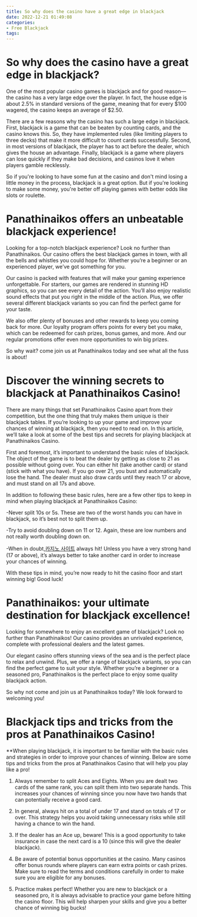 ```yaml
---
title: So why does the casino have a great edge in blackjack
date: 2022-12-21 01:49:08
categories:
- Free Blackjack
tags:
---
```



#  So why does the casino have a great edge in blackjack?

One of the most popular casino games is blackjack and for good reason—the casino has a very large edge over the player. In fact, the house edge is about 2.5% in standard versions of the game, meaning that for every $100 wagered, the casino keeps an average of $2.50.

There are a few reasons why the casino has such a large edge in blackjack. First, blackjack is a game that can be beaten by counting cards, and the casino knows this. So, they have implemented rules (like limiting players to three decks) that make it more difficult to count cards successfully. Second, in most versions of blackjack, the player has to act before the dealer, which gives the house an advantage. Finally, blackjack is a game where players can lose quickly if they make bad decisions, and casinos love it when players gamble recklessly.

So if you're looking to have some fun at the casino and don't mind losing a little money in the process, blackjack is a great option. But if you're looking to make some money, you're better off playing games with better odds like slots or roulette.

#  Panathinaikos offers an unbeatable blackjack experience!

Looking for a top-notch blackjack experience? Look no further than Panathinaikos. Our casino offers the best blackjack games in town, with all the bells and whistles you could hope for. Whether you’re a beginner or an experienced player, we’ve got something for you.

Our casino is packed with features that will make your gaming experience unforgettable. For starters, our games are rendered in stunning HD graphics, so you can see every detail of the action. You’ll also enjoy realistic sound effects that put you right in the middle of the action. Plus, we offer several different blackjack variants so you can find the perfect game for your taste.

We also offer plenty of bonuses and other rewards to keep you coming back for more. Our loyalty program offers points for every bet you make, which can be redeemed for cash prizes, bonus games, and more. And our regular promotions offer even more opportunities to win big prizes.

So why wait? come join us at Panathinaikos today and see what all the fuss is about!

#  Discover the winning secrets to blackjack at Panathinaikos Casino!

There are many things that set Panathinaikos Casino apart from their competition, but the one thing that truly makes them unique is their blackjack tables. If you’re looking to up your game and improve your chances of winning at blackjack, then you need to read on. In this article, we’ll take a look at some of the best tips and secrets for playing blackjack at Panathinaikos Casino.

First and foremost, it’s important to understand the basic rules of blackjack. The object of the game is to beat the dealer by getting as close to 21 as possible without going over. You can either hit (take another card) or stand (stick with what you have). If you go over 21, you bust and automatically lose the hand. The dealer must also draw cards until they reach 17 or above, and must stand on all 17s and above.

In addition to following these basic rules, here are a few other tips to keep in mind when playing blackjack at Panathinaikos Casino:

-Never split 10s or 5s. These are two of the worst hands you can have in blackjack, so it’s best not to split them up.

-Try to avoid doubling down on 11 or 12. Again, these are low numbers and not really worth doubling down on.

-When in doubt,[카지노 사이트](https://choegocasino.com/) always hit! Unless you have a very strong hand (17 or above), it’s always better to take another card in order to increase your chances of winning.

With these tips in mind, you’re now ready to hit the casino floor and start winning big! Good luck!

#  Panathinaikos: your ultimate destination for blackjack excellence!

Looking for somewhere to enjoy an excellent game of blackjack? Look no further than Panathinaikos! Our casino provides an unrivaled experience, complete with professional dealers and the latest games.

Our elegant casino offers stunning views of the sea and is the perfect place to relax and unwind. Plus, we offer a range of blackjack variants, so you can find the perfect game to suit your style. Whether you’re a beginner or a seasoned pro, Panathinaikos is the perfect place to enjoy some quality blackjack action.

So why not come and join us at Panathinaikos today? We look forward to welcoming you!

#  Blackjack tips and tricks from the pros at Panathinaikos Casino!

**When playing blackjack, it is important to be familiar with the basic rules and strategies in order to improve your chances of winning. Below are some tips and tricks from the pros at Panathinaikos Casino that will help you play like a pro!

1. Always remember to split Aces and Eights. When you are dealt two cards of the same rank, you can split them into two separate hands. This increases your chances of winning since you now have two hands that can potentially receive a good card.

2. In general, always hit on a total of under 17 and stand on totals of 17 or over. This strategy helps you avoid taking unnecessary risks while still having a chance to win the hand.

3. If the dealer has an Ace up, beware! This is a good opportunity to take insurance in case the next card is a 10 (since this will give the dealer blackjack).

4. Be aware of potential bonus opportunities at the casino. Many casinos offer bonus rounds where players can earn extra points or cash prizes. Make sure to read the terms and conditions carefully in order to make sure you are eligible for any bonuses.

5. Practice makes perfect! Whether you are new to blackjack or a seasoned pro, it is always advisable to practice your game before hitting the casino floor. This will help sharpen your skills and give you a better chance of winning big bucks!